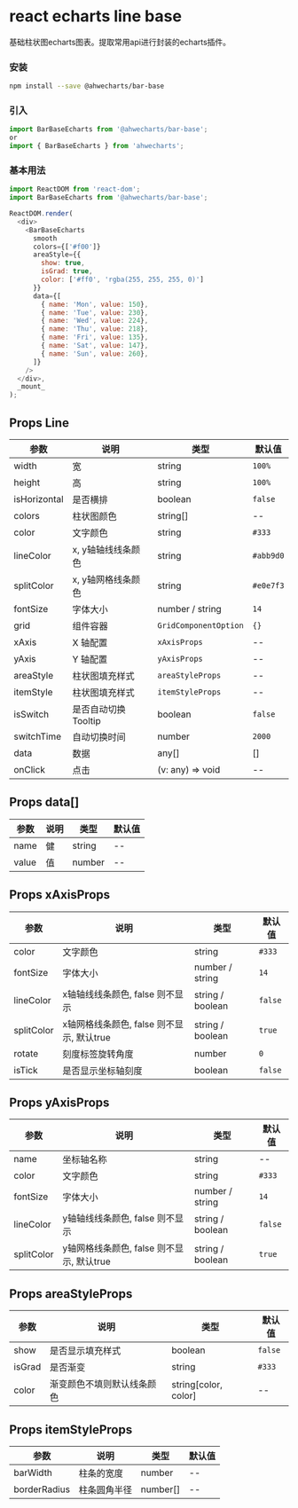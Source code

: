 react echarts line base
===
基础柱状图echarts图表。提取常用api进行封装的echarts插件。

### 安装

```bash
npm install --save @ahwecharts/bar-base
```

### 引入

```jsx
import BarBaseEcharts from '@ahwecharts/bar-base';
or
import { BarBaseEcharts } from 'ahwecharts';
```


### 基本用法

<!--DemoStart,bgWhite,codePen,codeSandbox--> 
```js
import ReactDOM from 'react-dom';
import BarBaseEcharts from '@ahwecharts/bar-base';

ReactDOM.render(
  <div>
    <BarBaseEcharts
      smooth
      colors={['#f00']}
      areaStyle={{
        show: true,
        isGrad: true,
        color: ['#ff0', 'rgba(255, 255, 255, 0)']
      }}
      data={[
        { name: 'Mon', value: 150},
        { name: 'Tue', value: 230},
        { name: 'Wed', value: 224},
        { name: 'Thu', value: 218},
        { name: 'Fri', value: 135},
        { name: 'Sat', value: 147},
        { name: 'Sun', value: 260},
      ]}
    />
  </div>,
  _mount_
);
```
<!--End-->

## Props Line

| 参数 | 说明 | 类型 | 默认值 |
| -------- | -------- | -------- | -------- |
| width | 宽 | string | `100%` |
| height | 高 | string | `100%` |
| isHorizontal | 是否横排 | boolean | `false` |
| colors | 柱状图颜色 | string[] | -- |
| color | 文字颜色 | string | `#333` |
| lineColor | x, y轴轴线线条颜色 | string | `#abb9d0` |
| splitColor | x, y轴网格线条颜色 | string | `#e0e7f3` |
| fontSize | 字体大小 | number / string | `14` |
| grid | 组件容器 | `GridComponentOption` | `{}` |
| xAxis | X 轴配置 | `xAxisProps` | -- |
| yAxis | Y 轴配置 | `yAxisProps` | -- |
| areaStyle | 柱状图填充样式 | `areaStyleProps` | -- |
| itemStyle | 柱状图填充样式 | `itemStyleProps` | -- |
| isSwitch | 是否自动切换 Tooltip | boolean | `false` |
| switchTime | 自动切换时间 | number | `2000` |
| data | 数据 | any[] | [] |
| onClick | 点击 | (v: any) => void | -- |


## Props data[]

| 参数 | 说明 | 类型 | 默认值 |
| -------- | -------- | -------- | -------- |
| name | 健 | string | -- |
| value | 值 | number | -- |


## Props xAxisProps

| 参数 | 说明 | 类型 | 默认值 |
| -------- | -------- | -------- | -------- |
| color | 文字颜色 | string | `#333` |
| fontSize | 字体大小 | number / string | `14` |
| lineColor | x轴轴线线条颜色, false 则不显示 | string / boolean | `false` |
| splitColor | x轴网格线条颜色, false 则不显示, 默认true | string / boolean | `true` |
| rotate | 刻度标签旋转角度 | number | `0` |
| isTick | 是否显示坐标轴刻度 | boolean | `false` |


## Props yAxisProps

| 参数 | 说明 | 类型 | 默认值 |
| -------- | -------- | -------- | -------- |
| name | 坐标轴名称 | string | -- |
| color | 文字颜色 | string | `#333` |
| fontSize | 字体大小 | number / string | `14` |
| lineColor | y轴轴线线条颜色, false 则不显示 | string / boolean | `false` |
| splitColor | y轴网格线条颜色, false 则不显示, 默认true | string / boolean | `true` |

## Props areaStyleProps

| 参数 | 说明 | 类型 | 默认值 |
| -------- | -------- | -------- | -------- |
| show | 是否显示填充样式 | boolean | `false` |
| isGrad | 是否渐变 | string | `#333` |
| color | 渐变颜色不填则默认线条颜色 | string[color, color] | -- |

## Props itemStyleProps

| 参数 | 说明 | 类型 | 默认值 |
| -------- | -------- | -------- | -------- |
| barWidth | 柱条的宽度 | number | -- |
| borderRadius | 柱条圆角半径 | number[] | -- |
